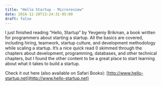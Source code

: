 ```yaml
---
title: "Hello Startup - Microreview"
date: 2016-12-28T13:24:31-05:00
draft: false
---
```


I just finished reading “Hello, Startup” by Yevgeniy Brikman, a book written for programmers about starting a startup. All the basics are covered, including hiring, teamwork, startup culture, and development methodology while scaling a startup. It’s a nice quick read (I skimmed through the chapters about development, programming, databases, and other technical chapters, but I found the other content to be a great place to start learning about what it takes to build a startup.

Check it out here (also available on Safari Books): [http://www.hello-startup.net](http://www.hello-startup.net)
